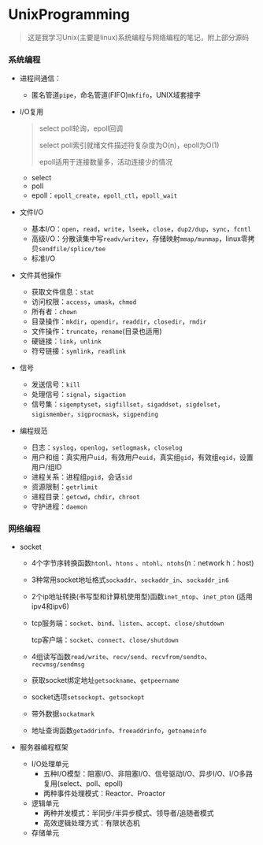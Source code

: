 # UnixProgramming

> 这是我学习Unix(主要是linux)系统编程与网络编程的笔记，附上部分源码

### 系统编程

* 进程间通信：
  
  * 匿名管道`pipe`，命名管道(FIFO)`mkfifo`，UNIX域套接字
  
* I/O复用
  
  > select poll轮询，epoll回调
  >
  > select poll索引就绪文件描述符复杂度为O(n)，epoll为O(1)
  >
  > epoll适用于连接数量多，活动连接少的情况
  
  * select
  * poll
  * epoll：`epoll_create`，`epoll_ctl`，`epoll_wait`
  
* 文件I/O
  * 基本I/O：`open`，`read`，`write`，`lseek`，`close`，`dup2/dup`，`sync`，`fcntl`
  * 高级I/O：分散读集中写`readv/writev`，存储映射`mmap/munmap`，linux零拷贝`sendfile/splice/tee`
  * 标准I/O
  
* 文件其他操作
  * 获取文件信息：`stat`
  * 访问权限：`access`，`umask`，`chmod`
  * 所有者：`chown`
  * 目录操作：`mkdir`，`opendir`，`readdir`，`closedir`，`rmdir`
  * 文件操作：`truncate`，`rename`(目录也适用)
  * 硬链接：`link`，`unlink`
  * 符号链接：`symlink`，`readlink`
  
* 信号

  * 发送信号：`kill`
  * 处理信号：`signal`，`sigaction`
  * 信号集：`sigemptyset`，`sigfillset`，`sigaddset`，`sigdelset`，`sigismember`，`sigprocmask`，`sigpending`

* 编程规范
  * 日志：`syslog`，`openlog`，`setlogmask`，`closelog`
  * 用户和组：真实用户`uid`，有效用户`euid`，真实组`gid`，有效组`egid`，设置用户/组ID
  * 进程关系：进程组`pgid`，会话`sid`
  * 资源限制：`getrlimit`
  * 进程目录：`getcwd`，`chdir`，`chroot`
  * 守护进程：`daemon`

### 网络编程

* socket
  * 4个字节序转换函数`htonl`、`htons` 、`ntohl`、`ntohs`(n：network     h：host)

  * 3种常用socket地址格式`sockaddr`、`sockaddr_in`、`sockaddr_in6`

  * 2个ip地址转换(书写型和计算机使用型)函数`inet_ntop`、`inet_pton` (适用ipv4和ipv6)

  * tcp服务端：`socket`、`bind`、`listen`、`accept`、`close/shutdown`

    tcp客户端：`socket`、`connect`、`close/shutdown`

  * 4组读写函数`read/write`、`recv/send`、`recvfrom/sendto`、`recvmsg/sendmsg`

  * 获取socket绑定地址`getsockname`、`getpeername`

  * socket选项`setsockopt`、`getsockopt`

  * 带外数据`sockatmark`

  * 地址查询函数`getaddrinfo`、`freeaddrinfo`，`getnameinfo`
  
* 服务器编程框架

  * I/O处理单元
    * 五种I/O模型：阻塞I/O、非阻塞I/O、信号驱动I/O、异步I/O、I/O多路复用(select、poll、epoll)
    * 两种事件处理模式：Reactor、Proactor
  * 逻辑单元
    * 两种并发模式：半同步/半异步模式、领导者/追随者模式
    * 高效逻辑处理方式：有限状态机
  * 存储单元

